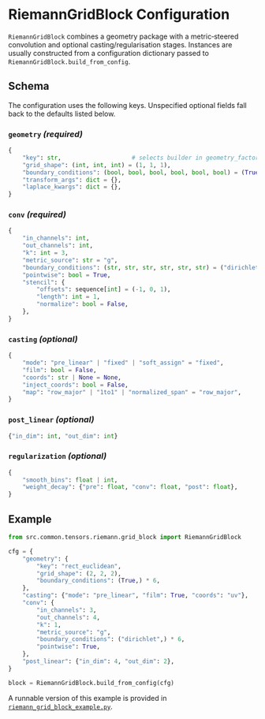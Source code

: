 # RiemannGridBlock Configuration

`RiemannGridBlock` combines a geometry package with a metric‑steered
convolution and optional casting/regularisation stages.  Instances are usually
constructed from a configuration dictionary passed to
`RiemannGridBlock.build_from_config`.

## Schema

The configuration uses the following keys.  Unspecified optional fields fall
back to the defaults listed below.

### `geometry` *(required)*

```python
{
    "key": str,                    # selects builder in geometry_factory
    "grid_shape": (int, int, int) = (1, 1, 1),
    "boundary_conditions": (bool, bool, bool, bool, bool, bool) = (True,) * 6,
    "transform_args": dict = {},
    "laplace_kwargs": dict = {},
}
```

### `conv` *(required)*

```python
{
    "in_channels": int,
    "out_channels": int,
    "k": int = 3,
    "metric_source": str = "g",
    "boundary_conditions": (str, str, str, str, str, str) = ("dirichlet",) * 6,
    "pointwise": bool = True,
    "stencil": {
        "offsets": sequence[int] = (-1, 0, 1),
        "length": int = 1,
        "normalize": bool = False,
    },
}
```

### `casting` *(optional)*

```python
{
    "mode": "pre_linear" | "fixed" | "soft_assign" = "fixed",
    "film": bool = False,
    "coords": str | None = None,
    "inject_coords": bool = False,
    "map": "row_major" | "1to1" | "normalized_span" = "row_major",
}
```

### `post_linear` *(optional)*

```python
{"in_dim": int, "out_dim": int}
```

### `regularization` *(optional)*

```python
{
    "smooth_bins": float | int,
    "weight_decay": {"pre": float, "conv": float, "post": float},
}
```

## Example

```python
from src.common.tensors.riemann.grid_block import RiemannGridBlock

cfg = {
    "geometry": {
        "key": "rect_euclidean",
        "grid_shape": (2, 2, 2),
        "boundary_conditions": (True,) * 6,
    },
    "casting": {"mode": "pre_linear", "film": True, "coords": "uv"},
    "conv": {
        "in_channels": 3,
        "out_channels": 4,
        "k": 1,
        "metric_source": "g",
        "boundary_conditions": ("dirichlet",) * 6,
        "pointwise": True,
    },
    "post_linear": {"in_dim": 4, "out_dim": 2},
}

block = RiemannGridBlock.build_from_config(cfg)
```

A runnable version of this example is provided in
[`riemann_grid_block_example.py`](riemann_grid_block_example.py).
